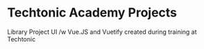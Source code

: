 # Techtonic Academy Projects
Library Project UI /w Vue.JS and Vuetify created during training at Techtonic
